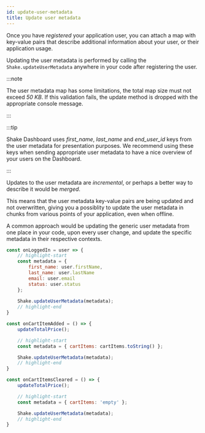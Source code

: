 ```yaml
---
id: update-user-metadata
title: Update user metadata
---
```


Once you have _registered_ your application user, you can attach a map with key-value pairs that describe 
additional information about your user, or their application usage.

Updating the user metadata is performed by calling the `Shake.updateUserMetadata` anywhere in your code after registering the user.

:::note

The user metadata map has some limitations, the total map size must not exceed _50 KB_. 
If this validation fails, the update method is dropped with the appropriate console message.

:::

:::tip

Shake Dashboard uses *first_name*, *last_name* and *end_user_id* keys from the user metadata for presentation purposes. 
We recommend using these keys when sending appropriate user metadata to have a nice overview of your users on the Dashboard.

:::

Updates to the user metadata are _incremental_, or perhaps a better way to describe it would be _merged_.

This means that the user metadata key-value pairs are being updated and not overwritten, giving you a possiblity to update
the user metadata in chunks from various points of your application, even when offline.

A common approach would be updating the generic user metadata from one place in your code, upon every user change, and update the specific metadata
in their respective contexts.

```javascript title="App.js"
const onLoggedIn = user => {
    // highlight-start
    const metadata = {
        first_name: user.firstName,
        last_name: user.lastName
        email: user.email
        status: user.status
    };
    
    Shake.updateUserMetadata(metadata);
    // highlight-end
}
```

```javascript title="Cart.js"
const onCartItemAdded = () => {
    updateTotalPrice();

    // highlight-start
    const metadata = { cartItems: cartItems.toString() };

    Shake.updateUserMetadata(metadata);
    // highlight-end
}

const onCartItemsCleared = () => {
    updateTotalPrice();

    // highlight-start
    const metadata = { cartItems: 'empty' };

    Shake.updateUserMetadata(metadata);
    // highlight-end
}
```
